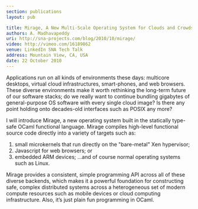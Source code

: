 ```yaml
---
section: publications
layout: pub

title: Mirage, A New Multi-Scale Operating System for Clouds and Crowds
authors: A. Madhavapeddy
uri: http://sna-projects.com/blog/2010/10/mirage/
video: http://vimeo.com/16189862
venue: LinkedIn SNA Tech Talk
address: Mountain View, CA, USA
date: 22 October 2010
---
```


Applications run on all kinds of environments these days: multicore
desktops, virtual cloud infrastructures, smart-phones, and web
browsers. These diverse environments make it worth rethinking the
long-term future of our software stacks; do we really want to continue
bundling gigabytes of general-purpose OS software with every single
cloud image? Is there any point holding onto decades-old interfaces
such as POSIX any more?

I will introduce Mirage, a new operating system built in the
statically type-safe OCaml functional language. Mirage compiles
high-level functional source code directly into a variety of targets
such as:

1. small microkernels that run directly on the "bare-metal" Xen hypervisor;
2. Javascript for web browsers; or
3. embedded ARM devices;
...and of course normal operating systems such as Linux.

Mirage provides a consistent, simple programming API across all of
these diverse backends, which makes it a powerful foundation for
constructing safe, complex distributed systems across a heterogeneous
set of modern compute resources such as mobile devices or cloud
computing infrastructure. Also, it’s just plain fun programming in
OCaml.

